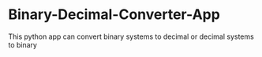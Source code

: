 # Binary-Decimal-Converter-App
This python app can convert binary systems to decimal or decimal systems to binary
